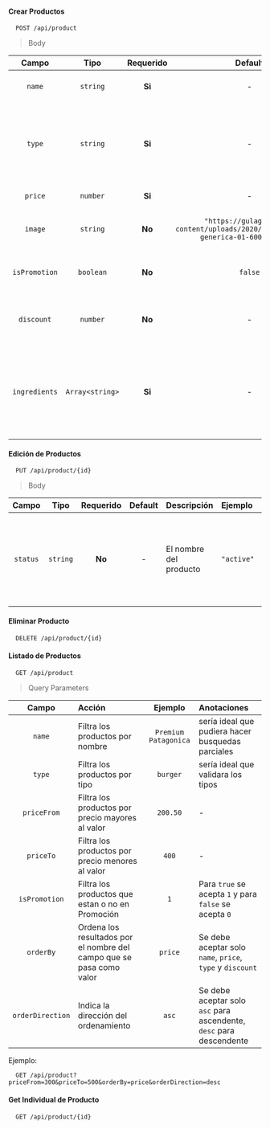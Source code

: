 #### Crear Productos

```http
  POST /api/product
```

> Body

| Campo | Tipo | Requerido | Default | Descripción | Ejemplo | Anotaciones |
| :---: | :--: | :-------: | :-----: | :---------- | :------ | :---------- |
| `name` | `string` | **Si** | - | El nombre del producto | `"Extra Picante"` | - |
| `type` | `string` | **Si** | - | Que tipo de producto es | `"burger"` | Se debe validar sea uno de estos valores `"burger"`, `"condiments"`, `"snacks"`, `"drinks"` |
| `price` | `number` | **Si** | - | El precio del producto | `350.50` | - |
| `image` | `string` | **No** | `"https://gulagu.es/wp-content/uploads/2020/12/hamburguesa-generica-01-600x600.jpg"` | La imagen del producto | `"https://gulagu.es/wp-content/uploads/2020/12/hamburguesa-generica-01-600x600.jpg"` | Si no se ingresa debe guardase el default |
| `isPromotion` | `boolean` | **No** | `false` | Indica si el producto esta en promoción | `false` | Si no se ingresa debe guardase el default |
| `discount` | `number` | **No** | - | Indica el porcentaje de dinero a descontar | `15` | Solo debe poder ser ingresado si `isPromotion` esta en `true` |
| `ingredients` | `Array<string>` | **Si** | - | Un listado de ingredientes | `["Carne Vacuna", "Queso", "Jalapeño", "Pan Tostado", "Panceta"]` | No puede estar vació, Si se ingresa un ingrediente repetido solo se debe guardar una vez |

#### Edición de Productos

```http
  PUT /api/product/{id}
```

> Body

| Campo | Tipo | Requerido | Default | Descripción | Ejemplo | Anotaciones |
| :---: | :--: | :-------: | :-----: | :---------- | :------ | :---------- |
| `status` | `string` | **No** | - | El nombre del producto | `"active"` | Se debe validar que sea `"active"` o `"inactive"`, si no llega se debe respetar el valor actual |

#### Eliminar Producto

```http
  DELETE /api/product/{id}
```

#### Listado de Productos

```http
  GET /api/product
```

> Query Parameters

| Campo | Acción | Ejemplo | Anotaciones |
| :---: | :----- | :-----: | :---------- |
| `name` | Filtra los productos por nombre | `Premium Patagonica` | sería ideal que pudiera hacer busquedas parciales |
| `type` | Filtra los productos por tipo | `burger` | sería ideal que validara los tipos |
| `priceFrom` | Filtra los productos por precio mayores al valor | `200.50` | - |
| `priceTo` | Filtra los productos por precio menores al valor | `400` | - |
| `isPromotion` | Filtra los productos que estan o no en Promoción | `1` | Para `true` se acepta `1` y para `false` se acepta `0` |
| `orderBy` | Ordena los resultados por el nombre del campo que se pasa como valor | `price` | Se debe aceptar solo `name`, `price`, `type` y `discount` |
| `orderDirection` | Indica la dirección del ordenamiento | `asc` | Se debe aceptar solo `asc` para ascendente, `desc` para descendente |

Ejemplo:

```http
  GET /api/product?priceFrom=300&priceTo=500&orderBy=price&orderDirection=desc
```

#### Get Individual de Producto

```http
  GET /api/product/{id}
```
